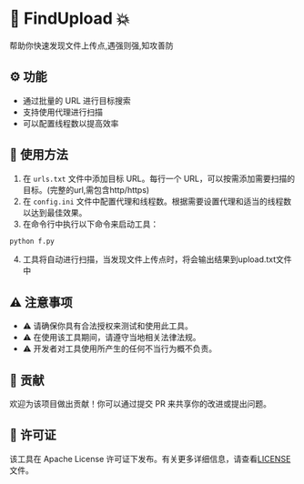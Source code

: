 # 🚀 FindUpload 💥

帮助你快速发现文件上传点,遇强则强,知攻善防

## ⚙️ 功能

- 通过批量的 URL 进行目标搜索
- 支持使用代理进行扫描
- 可以配置线程数以提高效率

## 📝 使用方法

1. 在 `urls.txt` 文件中添加目标 URL。每行一个 URL，可以按需添加需要扫描的目标。(完整的url,需包含http/https)
2. 在 `config.ini` 文件中配置代理和线程数。根据需要设置代理和适当的线程数以达到最佳效果。
3. 在命令行中执行以下命令来启动工具：

```bash
python f.py
```

4. 工具将自动进行扫描，当发现文件上传点时，将会输出结果到upload.txt文件中

## ⚠️ 注意事项

- ⚠️ 请确保你具有合法授权来测试和使用此工具。
- ⚠️ 在使用该工具期间，请遵守当地相关法律法规。
- ⚠️ 开发者对工具使用所产生的任何不当行为概不负责。

## 🙌 贡献

欢迎为该项目做出贡献！你可以通过提交 PR 来共享你的改进或提出问题。

## 📄 许可证

该工具在 Apache License 许可证下发布。有关更多详细信息，请查看[LICENSE](LICENSE)文件。
